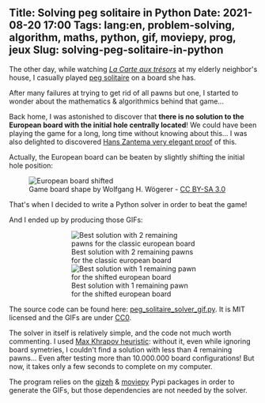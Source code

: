 Title: Solving peg solitaire in Python
Date: 2021-08-20 17:00
Tags: lang:en, problem-solving, algorithm, maths, python, gif, moviepy, prog, jeux
Slug: solving-peg-solitaire-in-python
---
<!-- Com'
* [x] https://fr.wikipedia.org/wiki/Solitaire_(casse-t%C3%AAte)#Solutions
* [x] email at Max Khrapov & Valentin Zulkower
* [x] https://www.reddit.com/r/Python/comments/p8djlz/solving_peg_solitaire_in_python/
* [x] https://www.reddit.com/r/solitaire/comments/p87dw8/animated_gifs_for_solving_european_peg_solitaire/
-->

The other day, while watching [_La Carte aux trésors_](https://fr.wikipedia.org/wiki/La_Carte_aux_tr%C3%A9sors)
at my elderly neighbor's house, I casually played [peg solitaire](https://en.wikipedia.org/wiki/Peg_solitaire) on a board she has.

After many failures at trying to get rid of all pawns but one, I started to wonder about the mathematics & algorithmics behind that game...

Back home, I was astonished to discover that **there is no solution to the European board with the initial hole centrally located**!
We could have been playing the game for a long, long time without knowing about this...
I was also delighted to discovered [Hans Zantema very elegant proof](https://en.wikipedia.org/wiki/Peg_solitaire#Strategy) of this.

Actually, the European board can be beaten by slightly shifting the initial hole position:

<figure>
  <img alt="European board shifted" src="images/2021/08/european_board_shifted.png">
  <figcaption>Game board shape by Wolfgang H. Wögerer - <a href="https://creativecommons.org/licenses/by-sa/3.0/deed.en">CC BY-SA 3.0</a></figcaption>
</figure>

That's when I decided to write a Python solver in order to beat the game!

And I ended up by producing those GIFs:

<div class="side-by-side">
  <figure>
    <img alt="Best solution with 2 remaining pawns for the classic european board" src="images/2021/08/peg_solitaire_central_european_solution.gif">
    <figcaption>Best solution with 2 remaining pawns<br>for the classic european board</figcaption>
  </figure>
  <figure>
    <img alt="Best solution with 1 remaining pawn for the shifted european board" src="images/2021/08/peg_solitaire_alt_european_solution.gif">
    <figcaption>Best solution with 1 remaining pawn<br>for the shifted european board</figcaption>
  </figure>
</div>

The source code can be found here: [peg_solitaire_solver_gif.py](https://github.com/Lucas-C/dotfiles_and_notes/blob/master/languages/python/peg_solitaire_solver_gif.py).
It is MIT licensed and the GIFs are under [CC0](https://creativecommons.org/publicdomain/zero/1.0/deed.en).

The solver in itself is relatively simple, and the code not much worth commenting.
I used [Max Khrapov heuristic](https://github.com/mkhrapov/peg-solitaire-solver#algorithm):
without it, even while ignoring board symetries, I couldn't find a solution with less than 4 remaining pawns...
Even after testing more than 10.000.000 board configurations!
But now, it takes only a few seconds to complete on my computer.

The program relies on the [gizeh](https://pypi.org/project/gizeh/) & [moviepy](https://pypi.org/project/moviepy/) Pypi packages
in order to generate the GIFs, but those dependencies are not needed by the solver.

<style>
img { max-width: 16rem; }
.side-by-side {
  display: flex;
  justify-content: center;
  align-items: center;
  flex-flow: wrap;
}
@media (min-width:768px) {
  .side-by-side > * {
    max-width: 50%;
    margin: 0 1rem;
  }
}
</style>
